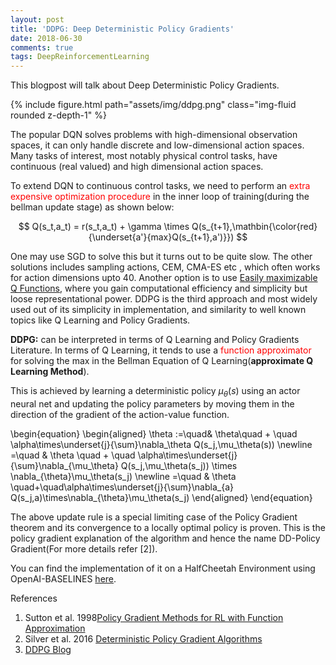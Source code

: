 ```yaml
---
layout: post
title: 'DDPG: Deep Deterministic Policy Gradients'
date: 2018-06-30
comments: true
tags: DeepReinforcementLearning
---
```

This blogpost will talk about Deep Deterministic Policy Gradients.

<div class="row mt-3">
    <div class="col-sm mt-3 mt-md-0">
        {% include figure.html path="assets/img/ddpg.png" class="img-fluid rounded z-depth-1" %}
    </div>
</div>

The popular DQN solves problems with high-dimensional observation spaces, it can only handle
discrete and low-dimensional action spaces. Many tasks of interest, most notably physical control
tasks, have continuous (real valued) and high dimensional action spaces.

To extend DQN to continuous control tasks, we need to perform an <span style="color:#FF0000">extra expensive optimization procedure</span> in the inner loop of training(during the bellman update stage) as shown below:

$$
Q(s_t,a_t) = r(s_t,a_t) + \gamma \times Q(s_{t+1},\mathbin{\color{red}{\underset{a'}{max}Q(s_{t+1},a')}})
$$

One may use SGD to solve this but it turns out to be quite slow. The other solutions includes sampling actions, CEM, CMA-ES etc , which often works for action dimensions upto 40. Another option is to use [Easily maximizable Q Functions](https://arxiv.org/pdf/1603.00748.pdf), where you gain computational efficiency and simplicity but loose representational power. DDPG is the third approach and most widely used out of its simplicity in implementation, and similarity to well known topics like Q Learning and Policy Gradients.


**DDPG:** can be interpreted in terms of Q Learning and Policy Gradients Literature. In terms of Q Learning, it tends to use a <span style="color:#FF0000">function approximator</span>  for solving the max in the Bellman Equation of Q Learning(**approximate Q Learning Method**).

This is achieved by learning a deterministic policy $\mu_{\theta}(s)$ using an actor neural net
 and updating the policy parameters by moving them in the direction of the gradient of the action-value function.

\begin{equation}
\begin{aligned}
\theta :=\quad&  \theta\quad + \quad \alpha\times\underset{j}{\sum}\nabla_\theta Q(s_j,\mu_\theta(s)) \newline
=\quad & \theta \quad + \quad \alpha\times\underset{j}{\sum}\nabla_{\mu_\theta} Q(s_j,\mu_\theta(s_j)) \times \nabla_{\theta}\mu_\theta(s_j)  \newline
 =\quad & \theta \quad+\quad\alpha\times\underset{j}{\sum}\nabla_{a} Q(s_j,a)\times\nabla_{\theta}\mu_\theta(s_j)
 \end{aligned}
\end{equation}

The above update rule is a special limiting case of the Policy Gradient theorem and its convergence to a locally optimal policy is proven. This is the policy gradient explanation of the algorithm and hence the name DD-Policy Gradient(For more details refer [2]).

You can find the implementation of it on a HalfCheetah Environment using OpenAI-BASELINES [here](https://github.com/vaisakh-shaj/DeepReinforcementLearning/).



References
1. Sutton et al. 1998[Policy Gradient Methods for RL with Function Approximation]( https://papers.nips.cc/paper/1713-policy-gradient-methods-for-reinforcement-learning-with-function-approximation.pdf)
2. Silver et al. 2016 [Deterministic Policy Gradient Algorithms
  ](http://proceedings.mlr.press/v32/silver14.pdf)
3. [DDPG Blog](http://pemami4911.github.io/blog/2016/08/21/ddpg-rl.html)
